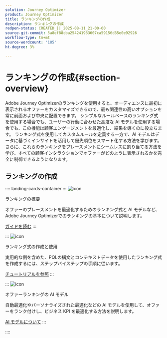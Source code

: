 ```yaml
---
solution: Journey Optimizer
product: Journey Optimizer
title: ランキングの作成
description: ランキングの作成
redpen-status: CREATED_||_2025-08-11_21-00-00
source-git-commit: 5a8ef88cba254241933607ca59156d35e0e92926
workflow-type: tm+mt
source-wordcount: '185'
ht-degree: 3%

---
```



# ランキングの作成{#section-overview}

Adobe Journey Optimizerのランキングを使用すると、オーディエンスに最初に表示されるオファーをカスタマイズできるので、最も関連性の高いオプションを常に前面および中央に配置できます。 シンプルなルールベースのランキング式を使用する場合でも、ユーザーの行動に合わせた高度な AI モデルを使用する場合でも、この機能は顧客エンゲージメントを最適化し、結果を導くのに役立ちます。 ランキング式を使用してカスタムルールを定義する一方で、AI モデルはデータに基づくインサイトを活用して優先順位をスマート化する方法を学びます。 さらに、これらのランキングをプレースメントにシームレスに割り当てる方法を学び、すべての顧客インタラクションでオファーがどのように表示されるかを完全に制御できるようになります。

## ランキングの作成

:::: landing-cards-container
:::
![icon](https://cdn.experienceleague.adobe.com/icons/book.svg?lang=ja)

ランキングの概要

オファーのプレースメントを最適化するためのランキング式と AI モデルなど、Adobe Journey Optimizerでのランキングの基本について説明します。

[ガイドを読む](../using/offers/ranking/get-started-rankings.md)
:::

:::
![icon](https://cdn.experienceleague.adobe.com/icons/circle-play.svg?lang=ja)

ランキング式の作成と使用

実用的な例を含めた、PQLの構文とコンテキストデータを使用したランキング式を作成するには、ステップバイステップの手順に従います。

[チュートリアルを参照](../using/offers/ranking/create-ranking-formulas.md)
:::

:::
![icon](https://cdn.experienceleague.adobe.com/icons/chart-line.svg?lang=ja)

オファーランキングの AI モデル

自動最適化やパーソナライズされた最適化などの AI モデルを使用して、オファーをランク付けし、ビジネス KPI を最適化する方法を説明します。

[AI モデルについて](ai-models-landing-page.md)
:::

::::
